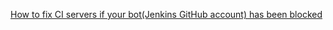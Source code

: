 [How to fix CI servers if your bot(Jenkins GitHub account) has been blocked](https://github.com/propeoplemd/cibox/wiki/How-to-fix-CI-servers-if-your-bot-has-been-blocked)
